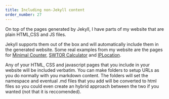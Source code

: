 ```yaml
---
title: Including non-Jekyll content
order_number: 27
---
```


On top of the pages generated by Jekyll, I have parts of my website that are plain HTML,CSS and JS files.

Jekyll supports them out of the box and will automatically include them in the generated website. Some real examples from my website are the pages for [Minimal Counter](http://www.valentinourbano.com/apps/ios/minimalcounter/), [SWTOR Calculator](http://www.valentinourbano.com/apps/ios/swtorcalculator/) and [IPLocation](http://www.valentinourbano.com/apps/mac/iplocation/).

Any of your HTML, CSS and javascript pages that you include in your website will be included verbatim. You can make folders to setup URLs as you do normally with you markdown content. The folders will set the namespace and eventual .md files that you add will be converted to html files so you could even create an hybrid approach between the two if you wanted (not that it is reccomended).